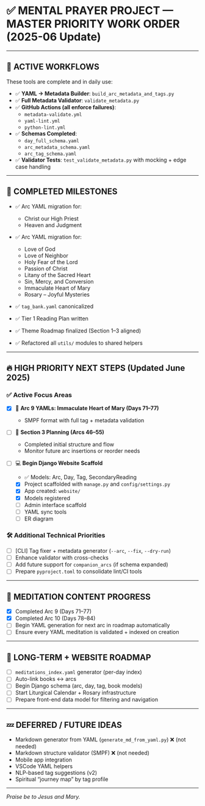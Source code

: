 # ✅ MENTAL PRAYER PROJECT — MASTER PRIORITY WORK ORDER (2025-06 Update)

---

## 🔄 ACTIVE WORKFLOWS

These tools are complete and in daily use:

- ✅ **YAML → Metadata Builder**: `build_arc_metadata_and_tags.py`
- ✅ **Full Metadata Validator**: `validate_metadata.py`
- ✅ **GitHub Actions (all enforce failures)**:
  - `metadata-validate.yml`
  - `yaml-lint.yml`
  - `python-lint.yml`
- ✅ **Schemas Completed**:
  - `day_full_schema.yaml`
  - `arc_metadata_schema.yaml`
  - `arc_tag_schema.yaml`
- ✅ **Validator Tests**: `test_validate_metadata.py` with mocking + edge case handling

---

## 🧱 COMPLETED MILESTONES

- ✅ Arc YAML migration for:
  - Christ our High Priest
  - Heaven and Judgment

- ✅ Arc YAML migration for:
  - Love of God
  - Love of Neighbor
  - Holy Fear of the Lord
  - Passion of Christ
  - Litany of the Sacred Heart
  - Sin, Mercy, and Conversion
  - Immaculate Heart of Mary
  - Rosary – Joyful Mysteries
- ✅ `tag_bank.yaml` canonicalized
- ✅ Tier 1 Reading Plan written
- ✅ Theme Roadmap finalized (Section 1–3 aligned)
- ✅ Refactored all `utils/` modules to shared helpers

---

## 🔥 HIGH PRIORITY NEXT STEPS (Updated June 2025)

### ✅ Active Focus Areas

- [x] 📘 **Arc 9 YAMLs: Immaculate Heart of Mary (Days 71–77)**
  - SMPF format with full tag + metadata validation

- [ ] 🧭 **Section 3 Planning (Arcs 46–55)**
  - Completed initial structure and flow
  - Monitor future arc insertions or reorder needs

- [ ] 💻 **Begin Django Website Scaffold**
  - ✅ Models: Arc, Day, Tag, SecondaryReading
  - [x] Project scaffolded with `manage.py` and `config/settings.py`
  - [x] App created: `website/`
  - [x] Models registered
  - [ ] Admin interface scaffold
  - [ ] YAML sync tools
  - [ ] ER diagram

### 🛠️ Additional Technical Priorities

- [ ] [CLI] Tag fixer + metadata generator (`--arc`, `--fix`, `--dry-run`)
- [ ] Enhance validator with cross-checks
- [ ] Add future support for `companion_arcs` (if schema expanded)
- [ ] Prepare `pyproject.toml` to consolidate lint/CI tools

---

## 🧘 MEDITATION CONTENT PROGRESS

- [x] Completed Arc 9 (Days 71–77)
- [x] Completed Arc 10 (Days 78–84)
- [ ] Begin YAML generation for next arc in roadmap automatically
- [ ] Ensure every YAML meditation is validated + indexed on creation

---

## 🧭 LONG-TERM + WEBSITE ROADMAP

- [ ] `meditations_index.yaml` generator (per-day index)
- [ ] Auto-link books ↔ arcs
- [ ] Begin Django schema (arc, day, tag, book models)
- [ ] Start Liturgical Calendar + Rosary infrastructure
- [ ] Prepare front-end data model for filtering and navigation

---

## 💤 DEFERRED / FUTURE IDEAS

- Markdown generator from YAML (`generate_md_from_yaml.py`) ❌ (not needed)
- Markdown structure validator (SMPF) ❌ (not needed)
- Mobile app integration
- VSCode YAML helpers
- NLP-based tag suggestions (v2)
- Spiritual “journey map” by tag profile

---

*Praise be to Jesus and Mary.*
